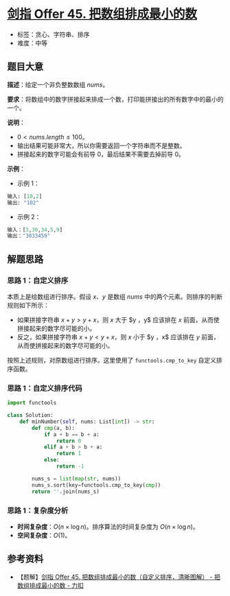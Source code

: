 # [剑指 Offer 45. 把数组排成最小的数](https://leetcode.cn/problems/ba-shu-zu-pai-cheng-zui-xiao-de-shu-lcof/)

- 标签：贪心、字符串、排序
- 难度：中等

## 题目大意

**描述**：给定一个非负整数数组 $nums$。

**要求**：将数组中的数字拼接起来排成一个数，打印能拼接出的所有数字中的最小的一个。

**说明**：

- $0 < nums.length \le 100$。
- 输出结果可能非常大，所以你需要返回一个字符串而不是整数。
- 拼接起来的数字可能会有前导 $0$，最后结果不需要去掉前导 $0$。

**示例**：

- 示例 1：

```python
输入: [10,2]
输出: "102"
```

- 示例 2：

```python
输入：[3,30,34,5,9]
输出："3033459"
```

## 解题思路

### 思路 1：自定义排序

本质上是给数组进行排序。假设 $x$、$y$ 是数组 $nums$ 中的两个元素。则排序的判断规则如下所示：

- 如果拼接字符串 $x + y > y + x$，则 $x$ 大于 $y $，$y$ 应该排在 $x$ 前面，从而使拼接起来的数字尽可能的小。
- 反之，如果拼接字符串 $x + y < y + x$，则 $x$ 小于 $y $，$x$ 应该排在 $y$ 前面，从而使拼接起来的数字尽可能的小。

按照上述规则，对原数组进行排序。这里使用了 `functools.cmp_to_key` 自定义排序函数。

### 思路 1：自定义排序代码

```python
import functools

class Solution:
    def minNumber(self, nums: List[int]) -> str:
        def cmp(a, b):
            if a + b == b + a:
                return 0
            elif a + b > b + a:
                return 1
            else:
                return -1

        nums_s = list(map(str, nums))
        nums_s.sort(key=functools.cmp_to_key(cmp))
        return ''.join(nums_s)
```

### 思路 1：复杂度分析

- **时间复杂度**：$O(n \times \log n)$。排序算法的时间复杂度为 $O(n \times \log n)$。
- **空间复杂度**：$O(1)$。

## 参考资料

- 【题解】[剑指 Offer 45. 把数组排成最小的数（自定义排序，清晰图解） - 把数组排成最小的数 - 力扣](https://leetcode.cn/problems/ba-shu-zu-pai-cheng-zui-xiao-de-shu-lcof/solution/mian-shi-ti-45-ba-shu-zu-pai-cheng-zui-xiao-de-s-4/)
